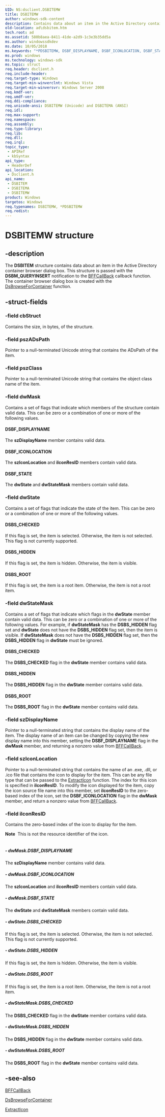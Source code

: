 ```yaml
---
UID: NS:dsclient.DSBITEMW
title: DSBITEMW
author: windows-sdk-content
description: Contains data about an item in the Active Directory container browser dialog box.
old-location: ad\dsbitem.htm
tech.root: ad
ms.assetid: 580b8aea-8411-41de-a2d9-1c3e3b35dd5a
ms.author: windowssdkdev
ms.date: 10/05/2018
ms.keywords: "*PDSBITEMW, DSBF_DISPLAYNAME, DSBF_ICONLOCATION, DSBF_STATE, DSBITEM, DSBITEM structure [Active Directory], DSBITEMA, DSBITEMW, DSBS_CHECKED, DSBS_HIDDEN, DSBS_ROOT, PDSBITEM, PDSBITEM structure pointer [Active Directory], _glines_dsbitem, ad.dsbitem, dsclient/DSBITEM, dsclient/DSBITEMA, dsclient/DSBITEMW, dsclient/PDSBITEM"
ms.prod: windows
ms.technology: windows-sdk
ms.topic: struct
req.header: dsclient.h
req.include-header: 
req.target-type: Windows
req.target-min-winverclnt: Windows Vista
req.target-min-winversvr: Windows Server 2008
req.kmdf-ver: 
req.umdf-ver: 
req.ddi-compliance: 
req.unicode-ansi: DSBITEMW (Unicode) and DSBITEMA (ANSI)
req.idl: 
req.max-support: 
req.namespace: 
req.assembly: 
req.type-library: 
req.lib: 
req.dll: 
req.irql: 
topic_type:
 - APIRef
 - kbSyntax
api_type:
 - HeaderDef
api_location:
 - Dsclient.h
api_name:
 - DSBITEM
 - DSBITEMA
 - DSBITEMW
product: Windows
targetos: Windows
req.typenames: DSBITEMW, *PDSBITEMW
req.redist: 
---
```


# DSBITEMW structure


## -description


The <b>DSBITEM</b> structure contains data about an item in the Active Directory container browser dialog box. This structure is passed with the <b>DSBM_QUERYINSERT</b> notification to the <a href="https://msdn.microsoft.com/91cfef29-3e0a-4dd0-be1a-215827c23143">BFFCallBack</a> callback function. The container browser dialog box is created with the <a href="https://msdn.microsoft.com/c95585b3-bf40-4aee-ae47-ca8f43daf0e6">DsBrowseForContainer</a> function.


## -struct-fields




### -field cbStruct

Contains the size, in bytes, of the structure.


### -field pszADsPath

Pointer to a  null-terminated Unicode string that contains the ADsPath of the item.


### -field pszClass

Pointer to a null-terminated Unicode string that contains the object class name of the item.


### -field dwMask

Contains a set of flags that indicate which members of the structure contain valid data. This can be zero or a combination of one or more of the following values.



#### DSBF_DISPLAYNAME

The <b>szDisplayName</b> member contains valid data.



#### DSBF_ICONLOCATION

The <b>szIconLocation</b> and <b>iIconResID</b> members contain valid data.



#### DSBF_STATE

The <b>dwState</b> and <b>dwStateMask</b> members contain valid data.


### -field dwState

Contains a set of flags that indicate the state of the item. This can be zero or a combination of one or more of the following values.



#### DSBS_CHECKED

If this flag is set, the item is selected. Otherwise, the item is not selected. This flag is not currently supported.



#### DSBS_HIDDEN

If this flag is set, the item is hidden. Otherwise, the item is visible.



#### DSBS_ROOT

If this flag is set, the item is a root item. Otherwise, the item is not a root item.


### -field dwStateMask

Contains a set of flags that indicate which flags in the <b>dwState</b> member contain valid data. This can be zero or a combination of one or more of the following values. For example, if <b>dwStateMask</b> has the  <b>DSBS_HIDDEN</b> flag set and <b>dwState</b> does not have the <b>DSBS_HIDDEN</b> flag set, then the item is visible. If <b>dwStateMask</b> does not have the <b>DSBS_HIDDEN</b> flag set, then the <b>DSBS_HIDDEN</b> flag in <b>dwState</b> must be ignored.



#### DSBS_CHECKED

The <b>DSBS_CHECKED</b> flag in the <b>dwState</b> member contains valid data.



#### DSBS_HIDDEN

The <b>DSBS_HIDDEN</b> flag in the <b>dwState</b> member contains valid data.



#### DSBS_ROOT

The <b>DSBS_ROOT</b> flag in the <b>dwState</b> member contains valid data.


### -field szDisplayName

Pointer to a null-terminated string that contains the display name of the item. The display name of an item can be changed by copying the new display name into this member, setting the <b>DSBF_DISPLAYNAME</b> flag in the <b>dwMask</b> member, and returning a nonzero value from <a href="https://msdn.microsoft.com/91cfef29-3e0a-4dd0-be1a-215827c23143">BFFCallBack</a>.


### -field szIconLocation

Pointer to a null-terminated string that contains the name of an .exe, .dll, or .ico file that contains the icon to display for the item. This can be any file type that can be passed to the <a href="_win32_extracticon_cpp">ExtractIcon</a> function. The index for this icon is specified in <b>iIconResID</b>. To modify the icon displayed for the item, copy the icon source file name into this member, set  <b>iIconResID</b> to the zero-based index of the icon, set the <b>DSBF_ICONLOCATION</b> flag in  the <b>dwMask</b> member, and return a nonzero value from <a href="https://msdn.microsoft.com/91cfef29-3e0a-4dd0-be1a-215827c23143">BFFCallBack</a>.


### -field iIconResID

Contains the zero-based index of the icon to display for the item.

<div class="alert"><b>Note</b>  This is not the resource identifier of the icon.</div>
<div> </div>

##### - dwMask.DSBF_DISPLAYNAME

The <b>szDisplayName</b> member contains valid data.


##### - dwMask.DSBF_ICONLOCATION

The <b>szIconLocation</b> and <b>iIconResID</b> members contain valid data.


##### - dwMask.DSBF_STATE

The <b>dwState</b> and <b>dwStateMask</b> members contain valid data.


##### - dwState.DSBS_CHECKED

If this flag is set, the item is selected. Otherwise, the item is not selected. This flag is not currently supported.


##### - dwState.DSBS_HIDDEN

If this flag is set, the item is hidden. Otherwise, the item is visible.


##### - dwState.DSBS_ROOT

If this flag is set, the item is a root item. Otherwise, the item is not a root item.


##### - dwStateMask.DSBS_CHECKED

The <b>DSBS_CHECKED</b> flag in the <b>dwState</b> member contains valid data.


##### - dwStateMask.DSBS_HIDDEN

The <b>DSBS_HIDDEN</b> flag in the <b>dwState</b> member contains valid data.


##### - dwStateMask.DSBS_ROOT

The <b>DSBS_ROOT</b> flag in the <b>dwState</b> member contains valid data.


## -see-also




<a href="https://msdn.microsoft.com/91cfef29-3e0a-4dd0-be1a-215827c23143">BFFCallBack</a>



<a href="https://msdn.microsoft.com/c95585b3-bf40-4aee-ae47-ca8f43daf0e6">DsBrowseForContainer</a>



<a href="_win32_extracticon_cpp">ExtractIcon</a>
 

 

